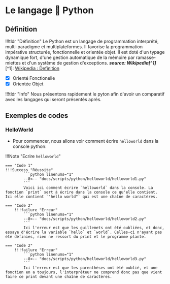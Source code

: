 # Le langage 🐍 Python

## Définition

!!!tldr "Définition"
    Le Python est un langage de programmation interprété, multi-paradigme et multiplateformes. Il favorise la programmation impérative structurée, fonctionnelle et orientée objet. Il est doté d'un typage dynamique fort, d'une gestion automatique de la mémoire par ramasse-miettes et d'un système de gestion d'exceptions.
    __*source: Wikipedia[^1]*__
    [^1]: [Wikipedia : Definition](https://fr.wikipedia.org/wiki/Python_(langage))

- [X] Orienté Fonctionelle    
- [X] Orientée Objet

!!!tldr "Info"
    Nous présentons rapidement le pyton afin d'avoir un comparatif avec les langages qui seront présentés après.
## Exemples de codes

### HelloWorld

- Pour commencer, nous allons voir comment écrire `helloworld` dans la console python:

!!!Note "Ecrire `helloworld`"

    === "Code 1"
    !!!Success "Réussite"
            ```python linenums="1"
            --8<-- "docs/scripts/python/helloworld/helloworld1.py"
            ```
            Voici ici comment écrire `helloworld` dans la console. La fonction `print` sert à écrire dans la console ce qu'elle contient. Ici elle contient `"hello world"` qui est une chaîne de caractères.
    
    === "Code 2"
        !!!failure "Erreur"
            ```python linenums="1"
            --8<-- "docs/scripts/python/helloworld/helloworld2.py"
            ```
            Ici l'erreur est que les guillemets ont été oubliées, et donc, essaye d'écrire la variable `hello` et `world`. Celles-ci n'ayant pas été définies, rien ne ressort du print et le programme plante.

    === "Code 2"
        !!!failure "Erreur"
            ```python linenums="1"
            --8<-- "docs/scripts/python/helloworld/helloworld3.py"
            ```
            Ici l'erreur est que les parenthèses ont été oublié, et une fonction en a toujours, l'interpréteur ne comprend donc pas que vient faire ce print devant une chaîne de caractères.

    
